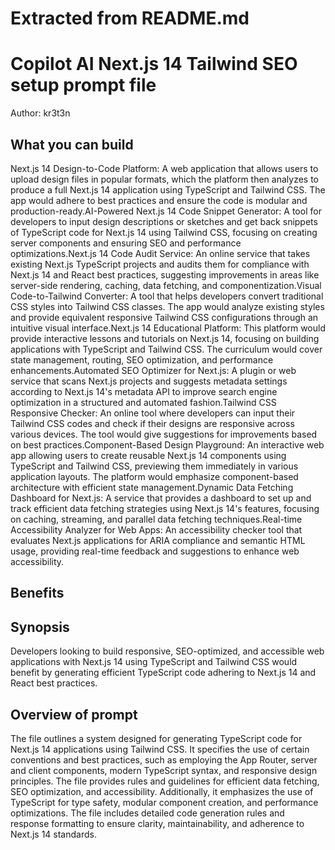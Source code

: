 # Extracted from README.md

#  Copilot AI Next.js 14 Tailwind SEO setup  prompt file

Author: kr3t3n

## What you can build
Next.js 14 Design-to-Code Platform: A web application that allows users to upload design files in popular formats, which the platform then analyzes to produce a full Next.js 14 application using TypeScript and Tailwind CSS. The app would adhere to best practices and ensure the code is modular and production-ready.AI-Powered Next.js 14 Code Snippet Generator: A tool for developers to input design descriptions or sketches and get back snippets of TypeScript code for Next.js 14 using Tailwind CSS, focusing on creating server components and ensuring SEO and performance optimizations.Next.js 14 Code Audit Service: An online service that takes existing Next.js TypeScript projects and audits them for compliance with Next.js 14 and React best practices, suggesting improvements in areas like server-side rendering, caching, data fetching, and componentization.Visual Code-to-Tailwind Converter: A tool that helps developers convert traditional CSS styles into Tailwind CSS classes. The app would analyze existing styles and provide equivalent responsive Tailwind CSS configurations through an intuitive visual interface.Next.js 14 Educational Platform: This platform would provide interactive lessons and tutorials on Next.js 14, focusing on building applications with TypeScript and Tailwind CSS. The curriculum would cover state management, routing, SEO optimization, and performance enhancements.Automated SEO Optimizer for Next.js: A plugin or web service that scans Next.js projects and suggests metadata settings according to Next.js 14's metadata API to improve search engine optimization in a structured and automated fashion.Tailwind CSS Responsive Checker: An online tool where developers can input their Tailwind CSS codes and check if their designs are responsive across various devices. The tool would give suggestions for improvements based on best practices.Component-Based Design Playground: An interactive web app allowing users to create reusable Next.js 14 components using TypeScript and Tailwind CSS, previewing them immediately in various application layouts. The platform would emphasize component-based architecture with efficient state management.Dynamic Data Fetching Dashboard for Next.js: A service that provides a dashboard to set up and track efficient data fetching strategies using Next.js 14's features, focusing on caching, streaming, and parallel data fetching techniques.Real-time Accessibility Analyzer for Web Apps: An accessibility checker tool that evaluates Next.js applications for ARIA compliance and semantic HTML usage, providing real-time feedback and suggestions to enhance web accessibility.

## Benefits


## Synopsis
Developers looking to build responsive, SEO-optimized, and accessible web applications with Next.js 14 using TypeScript and Tailwind CSS would benefit by generating efficient TypeScript code adhering to Next.js 14 and React best practices.

## Overview of  prompt
The  file outlines a system designed for generating TypeScript code for Next.js 14 applications using Tailwind CSS. It specifies the use of certain conventions and best practices, such as employing the App Router, server and client components, modern TypeScript syntax, and responsive design principles. The file provides rules and guidelines for efficient data fetching, SEO optimization, and accessibility. Additionally, it emphasizes the use of TypeScript for type safety, modular component creation, and performance optimizations. The file includes detailed code generation rules and response formatting to ensure clarity, maintainability, and adherence to Next.js 14 standards.


